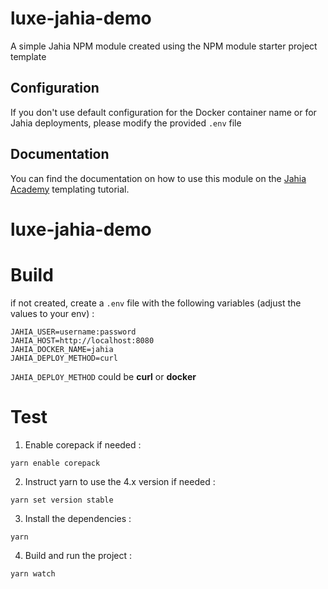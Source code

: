 # luxe-jahia-demo

A simple Jahia NPM module created using the NPM module starter project template

## Configuration

If you don't use default configuration for the Docker container name or for Jahia deployments, please modify the provided `.env` file

## Documentation

You can find the documentation on how to use this module on the [Jahia Academy](https://academy.jahia.com/get-started/developers/templating) templating tutorial.
# luxe-jahia-demo

# Build
if not created, create a `.env` file with the following variables (adjust the values to your env) :
```shell
JAHIA_USER=username:password
JAHIA_HOST=http://localhost:8080
JAHIA_DOCKER_NAME=jahia
JAHIA_DEPLOY_METHOD=curl
```

`JAHIA_DEPLOY_METHOD` could be **curl** or **docker**

# Test 

1) Enable corepack if needed : 

`yarn enable corepack`

2) Instruct yarn to use the 4.x version if needed :

``yarn set version stable``

3) Install the dependencies :

``yarn``

4) Build and run the project :

``yarn watch``

